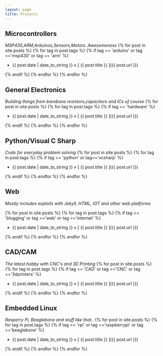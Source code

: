 ```yaml
---
layout: page
title: Projects
---
```


Microcontrollers
--------
*MSP430,ARM,Arduinos,Sensors,Motors..Awesomeness*
  {% for post in site.posts %}
  {% for tag in post.tags %}
  {% if tag == 'arduino' or tag =='msp430' or tag == 'arm' %}
  * {{ post.date | date_to_string }} &raquo; [ {{ post.title }} ]({{ post.url }})  
	
  {% endif %}
  {% endfor %}
  {% endfor %}

General Electronics
--------
*Building things from barebone resistors,capacitors and ICs of course*
  {% for post in site.posts %}
  {% for tag in post.tags %}
  {% if tag == 'hardware' %}
  * {{ post.date | date_to_string }} &raquo; [ {{ post.title }} ]({{ post.url }})  
	
  {% endif %}
  {% endfor %}
  {% endfor %}

Python/Visual C Sharp
--------
*Code for everyday problem solving*
  {% for post in site.posts %}
  {% for tag in post.tags %}
  {% if tag == 'python' or tag=='vcsharp' %}
  * {{ post.date | date_to_string }} &raquo; [ {{ post.title }} ]({{ post.url }})  
	
  {% endif %}
  {% endfor %}
  {% endfor %}

Web
----
*Mostly includes exploits with Jekyll, HTML, IOT and other web platforms*

  {% for post in site.posts %}
  {% for tag in post.tags %}
  {% if tag == 'blogging' or tag =='web' or tag =='internet' %}
  * {{ post.date | date_to_string }} &raquo; [ {{ post.title }} ]({{ post.url }})  
	
  {% endif %}
  {% endfor %}
  {% endfor %}

CAD/CAM 
--------
*The latest hobby with CNC's and 3D Printing*
  {% for post in site.posts %}
  {% for tag in post.tags %}
  {% if tag == 'CAD' or tag =='CNC' or tag =='3dprinters' %}
  * {{ post.date | date_to_string }} &raquo; [ {{ post.title }} ]({{ post.url }})  
	
  {% endif %}
  {% endfor %}
  {% endfor %}


Embedded Linux
--------
*Rasperry Pi, Beaglebone and stuff like that..*
  {% for post in site.posts %}
  {% for tag in post.tags %}
  {% if tag == 'rpi' or tag =='raspberrypi' or tag =='beaglebone' %}
  * {{ post.date | date_to_string }} &raquo; [ {{ post.title }} ]({{ post.url }})  
	
  {% endif %}
  {% endfor %}
  {% endfor %}



